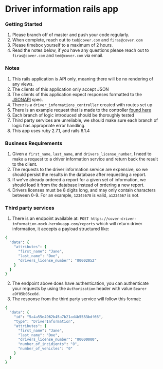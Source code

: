 # Driver information rails app

### Getting Started
1. Please branch off of master and push your code regularly.
2. When complete, reach out to `ted@cover.com` and `firas@cover.com`
3. Please timebox yourself to a maximum of 2 hours.
4. Read the notes below, if you have any questions please reach out to `firas@cover.com` and `ted@cover.com` via email.

### Notes
1. This rails application is API only, meaning there will be no rendering of any views.
2. The clients of this application only accept JSON
3. The clients of this application expect responses formatted to the [JSONAPI](https://jsonapi.org/) spec.
4. There is a `driver_informations_controller` created with routes set up
5. There is an example request that is made to the controller [found here](https://github.com/ted/driver-information-integration/blob/master/test/fixtures/files/example_request.json)
6. Each branch of logic introduced should be thoroughly tested
7. Third party services are unreliable, we should make sure each branch of logic has appropriate error handling.
8. This app uses ruby 2.7.1, and rails 6.1.4

### Business Requirements
1. Given a `first_name`, `last_name`, and `drivers_license_number`, I need to make a request to a driver information service and return back the result to the client.
2. The requests to the driver information service are expensive, so we should persist the results in the database after requesting a report.
3. If we've already ordered a report for a given set of information, we should load it from the database instead of ordering a new report.
4. Drivers licenses must be 8 digits long, and may only contain characters between 0-9. For an example, `12345678` is valid, `a1234567` is not.

### Third party services
1. There is an endpoint available at: `POST https://cover-driver-information-mock.herokuapp.com/reports` which will return driver information, it accepts a payload structured like:

```ruby
{
  "data": {
    "attributes": {
      "first_name": "Jane",
      "last_name": "Doe",
      "drivers_license_number": "00002052"
    }
  }
}

```

2. The endpoint above does have authentication, you can authenticate your requests by using the `Authorization` header with value `Bearer a9f05b05ce6d`.
3. The response from the third party service will follow this format:

```ruby
{
  "data": {
    "id": "5a4a55e4962b45a7b21ad4b5583bdf66",
    "type": "DriverInformation",
    "attributes": {
      "first_name": "Jane",
      "last_name": "Doe",
      "drivers_license_number": "00000000",
      "number_of_incidients": "0",
      "number_of_vehicles": "0"
    }
  }
}
```
